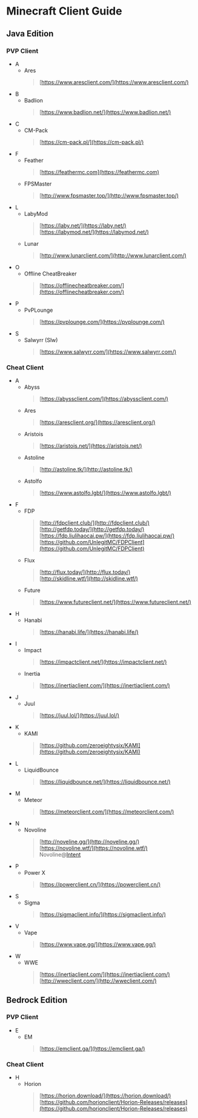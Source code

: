# Minecraft Client Guide

## Java Edition

### PVP Client

- A
    - Ares
        > [https://www.aresclient.com/](https://www.aresclient.com/)
- B
    - Badlion
        > [https://www.badlion.net/](https://www.badlion.net/)
- C
    - CM-Pack
        > [https://cm-pack.pl/](https://cm-pack.pl/)
- F
    - Feather
        > [https://feathermc.com](https://feathermc.com)
    - FPSMaster
        > [http://www.fpsmaster.top/](http://www.fpsmaster.top/)
- L
    - LabyMod
        > [https://laby.net/](https://laby.net/)  
        > [https://labymod.net/](https://labymod.net/)
    - Lunar
        > [http://www.lunarclient.com/](http://www.lunarclient.com/)
- O
    - Offline CheatBreaker
        > [https://offlinecheatbreaker.com/](https://offlinecheatbreaker.com/)
- P
    - PvPLounge
        > [https://pvplounge.com/](https://pvplounge.com/)
- S
    - Salwyrr (Slw)
        > [https://www.salwyrr.com/](https://www.salwyrr.com/)

### Cheat Client

- A
    - Abyss
        > [https://abyssclient.com/](https://abyssclient.com/)
    - Ares
        > [https://aresclient.org/](https://aresclient.org/)
    - Aristois
        > [https://aristois.net/](https://aristois.net/)
    - Astoline
        > [http://astoline.tk/](http://astoline.tk/)
    - Astolfo
        > [https://www.astolfo.lgbt/](https://www.astolfo.lgbt/)
- F
    - FDP
        > [http://fdpclient.club/](http://fdpclient.club/)  
        > [http://getfdp.today/](http://getfdp.today/)  
        > [https://fdp.liulihaocai.pw/](https://fdp.liulihaocai.pw/)  
        > [https://github.com/UnlegitMC/FDPClient](https://github.com/UnlegitMC/FDPClient)
    - Flux
        > [http://flux.today/](http://flux.today/)  
        > [http://skidline.wtf/](http://skidline.wtf/)
    - Future
        > [https://www.futureclient.net/](https://www.futureclient.net/)
- H
    - Hanabi
        > [https://hanabi.life/](https://hanabi.life/)
- I
    - Impact
        > [https://impactclient.net/](https://impactclient.net/)
    - Inertia
        > [https://inertiaclient.com/](https://inertiaclient.com/)
- J
    - Juul
        > [https://juul.lol/](https://juul.lol/)
- K
    - KAMI
        > [https://github.com/zeroeightysix/KAMI](https://github.com/zeroeightysix/KAMI)
- L
    - LiquidBounce
        > [https://liquidbounce.net/](https://liquidbounce.net/)
- M
    - Meteor
        > [https://meteorclient.com/](https://meteorclient.com/)
- N
    - Novoline
        > [http://noveline.gg/](http://noveline.gg/)  
        > [https://novoline.wtf/](https://novoline.wtf/)  
        > Novoline@[Intent](https://intent.store/)
- P
    - Power X
        > [https://powerclient.cn/](https://powerclient.cn/)
- S
    - Sigma
        > [https://sigmaclient.info/](https://sigmaclient.info/)
- V
    - Vape
        > [https://www.vape.gg/](https://www.vape.gg/)
- W
    - WWE
        > [https://inertiaclient.com/](https://inertiaclient.com/)  
        > [http://wweclient.com/](http://wweclient.com/)


## Bedrock Edition

### PVP Client

- E
    - EM
        > [https://emclient.ga/](https://emclient.ga/) 

### Cheat Client

- H
    - Horion
        > [https://horion.download/](https://horion.download/)  
        > [https://github.com/horionclient/Horion-Releases/releases](https://github.com/horionclient/Horion-Releases/releases)
